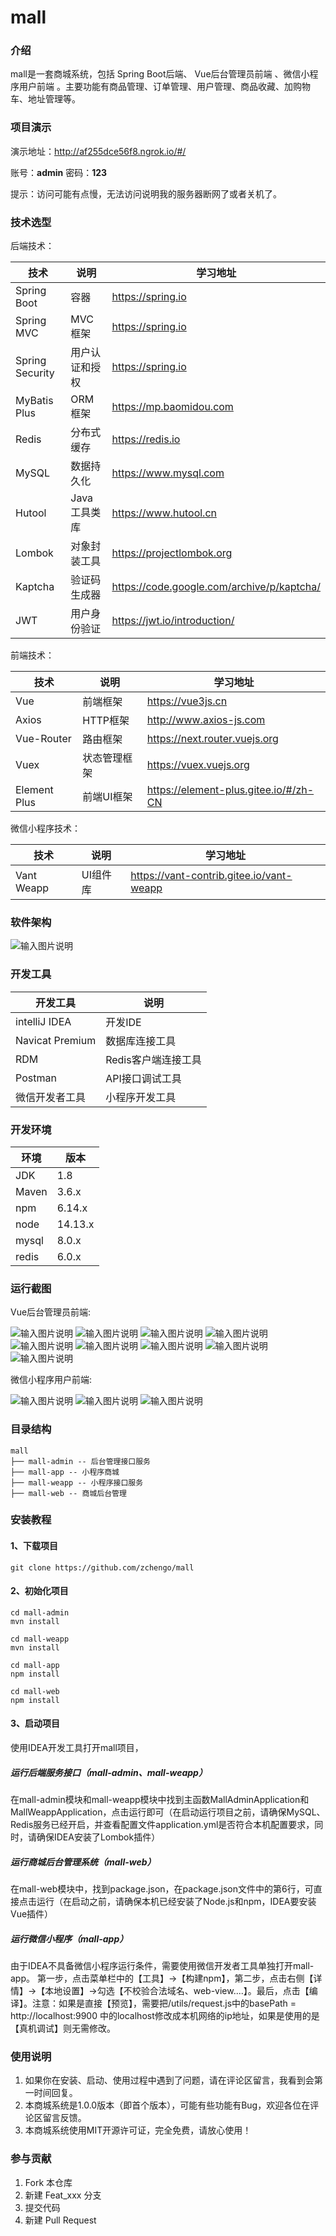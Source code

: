 # mall

### 介绍
mall是一套商城系统，包括 Spring Boot后端、 Vue后台管理员前端 、微信小程序用户前端 。主要功能有商品管理、订单管理、用户管理、商品收藏、加购物车、地址管理等。

### 项目演示

演示地址：http://af255dce56f8.ngrok.io/#/

账号：**admin** 密码：**123**

提示：访问可能有点慢，无法访问说明我的服务器断网了或者关机了。

### 技术选型

后端技术：

| 技术 | 说明 | 学习地址 |
|---|---|---|
| Spring Boot | 容器 | https://spring.io |
| Spring MVC | MVC框架 | https://spring.io |
| Spring Security | 用户认证和授权 | https://spring.io |
| MyBatis Plus | ORM框架 | https://mp.baomidou.com |
| Redis | 分布式缓存 | https://redis.io |
| MySQL | 数据持久化 | https://www.mysql.com |
| Hutool | Java工具类库 | https://www.hutool.cn |
| Lombok | 对象封装工具 | https://projectlombok.org |
| Kaptcha | 验证码生成器 | https://code.google.com/archive/p/kaptcha/ |
| JWT | 用户身份验证 | https://jwt.io/introduction/ |

前端技术：

| 技术 | 说明 | 学习地址 |
|---|---|---|
| Vue | 前端框架 | https://vue3js.cn |
| Axios | HTTP框架 | http://www.axios-js.com |
| Vue-Router | 路由框架 | https://next.router.vuejs.org |
| Vuex | 状态管理框架 | https://vuex.vuejs.org |
| Element Plus | 前端UI框架 | https://element-plus.gitee.io/#/zh-CN |

微信小程序技术：

| 技术 | 说明 | 学习地址 |
|---|---|---|
| Vant Weapp | UI组件库 | https://vant-contrib.gitee.io/vant-weapp |



### 软件架构

![输入图片说明](https://github.com/zchengo/mall/blob/main/pictures/mall_sys.jpg?raw=true "mall_sys.jpg")

### 开发工具

| 开发工具 | 说明 |
|---|---|
| intelliJ IDEA | 开发IDE |
| Navicat Premium | 数据库连接工具 |
| RDM | Redis客户端连接工具 |
| Postman | API接口调试工具 |
| 微信开发者工具 | 小程序开发工具 |

### 开发环境

| 环境 | 版本 |
|---|---|
| JDK | 1.8 |
| Maven | 3.6.x |
| npm | 6.14.x |
| node | 14.13.x |
| mysql | 8.0.x |
| redis | 6.0.x |

### 运行截图

Vue后台管理员前端:

![输入图片说明](https://images.gitee.com/uploads/images/2021/0812/161531_6c5cffc0_5664025.png "mall_1.png")
![输入图片说明](https://images.gitee.com/uploads/images/2021/0812/161545_4dc87245_5664025.png "mall_2.png")
![输入图片说明](https://images.gitee.com/uploads/images/2021/0812/161556_4d2123e7_5664025.png "mall_3.png")
![输入图片说明](https://images.gitee.com/uploads/images/2021/0812/161606_d24b7550_5664025.png "mall_4.png")
![输入图片说明](https://images.gitee.com/uploads/images/2021/0812/161615_52361ee2_5664025.png "mall_5.png")
![输入图片说明](https://images.gitee.com/uploads/images/2021/0812/161626_989d18e7_5664025.png "mall_6.png")
![输入图片说明](https://images.gitee.com/uploads/images/2021/0812/161637_20ecb436_5664025.png "mall_7.png")
![输入图片说明](https://images.gitee.com/uploads/images/2021/0812/161647_19cd9b43_5664025.png "mall_8.png")
![输入图片说明](https://images.gitee.com/uploads/images/2021/0812/161703_1c09fe65_5664025.png "mall_9.png")

微信小程序用户前端:

![输入图片说明](https://images.gitee.com/uploads/images/2021/0812/165023_51545df4_5664025.png "app_1.png")
![输入图片说明](https://images.gitee.com/uploads/images/2021/0812/165036_ab4d56b2_5664025.png "app_2.png")
![输入图片说明](https://images.gitee.com/uploads/images/2021/0812/165048_b6067bdd_5664025.png "app_3.png")

### 目录结构

```
mall
├── mall-admin -- 后台管理接口服务
├── mall-app -- 小程序商城
├── mall-weapp -- 小程序接口服务
├── mall-web -- 商城后台管理
```

### 安装教程

#### 1、下载项目

```
git clone https://github.com/zchengo/mall
```

#### 2、初始化项目

```
cd mall-admin
mvn install

cd mall-weapp
mvn install

cd mall-app
npm install

cd mall-web
npm install
```

#### 3、启动项目

使用IDEA开发工具打开mall项目，

##### 运行后端服务接口（mall-admin、mall-weapp）

在mall-admin模块和mall-weapp模块中找到主函数MallAdminApplication和MallWeappApplication，点击运行即可（在启动运行项目之前，请确保MySQL、Redis服务已经开启，并查看配置文件application.yml是否符合本机配置要求，同时，请确保IDEA安装了Lombok插件）

##### 运行商城后台管理系统（mall-web）

在mall-web模块中，找到package.json，在package.json文件中的第6行，可直接点击运行（在启动之前，请确保本机已经安装了Node.js和npm，IDEA要安装Vue插件）

##### 运行微信小程序（mall-app）

由于IDEA不具备微信小程序运行条件，需要使用微信开发者工具单独打开mall-app。
第一步，点击菜单栏中的【工具】->【构建npm】，第二步，点击右侧【详情】->【本地设置】->勾选【不校验合法域名、web-view....】。最后，点击【编译】。注意：如果是直接【预览】，需要把/utils/request.js中的basePath = http://localhost:9900 中的localhost修改成本机网络的ip地址，如果是使用的是【真机调试】则无需修改。


### 使用说明

1.  如果你在安装、启动、使用过程中遇到了问题，请在评论区留言，我看到会第一时间回复。
2.  本商城系统是1.0.0版本（即首个版本），可能有些功能有Bug，欢迎各位在评论区留言反馈。
3.  本商城系统使用MIT开源许可证，完全免费，请放心使用！

### 参与贡献

1.  Fork 本仓库
2.  新建 Feat_xxx 分支
3.  提交代码
4.  新建 Pull Request